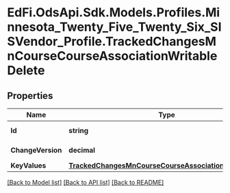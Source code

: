# EdFi.OdsApi.Sdk.Models.Profiles.Minnesota_Twenty_Five_Twenty_Six_SISVendor_Profile.TrackedChangesMnCourseCourseAssociationWritableDelete

## Properties

Name | Type | Description | Notes
------------ | ------------- | ------------- | -------------
**Id** | **string** | Resource identifier | [optional] 
**ChangeVersion** | **decimal** | Change version | [optional] 
**KeyValues** | [**TrackedChangesMnCourseCourseAssociationWritableKey**](TrackedChangesMnCourseCourseAssociationWritableKey.md) |  | [optional] 

[[Back to Model list]](../README.md#documentation-for-models) [[Back to API list]](../README.md#documentation-for-api-endpoints) [[Back to README]](../README.md)

